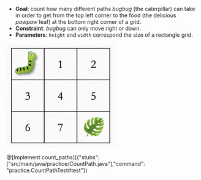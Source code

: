 * **Goal**: count how many different paths _bugbug_ (the caterpillar) can take in order to get from the top left corner to the food (the delicious _pawpaw_ leaf) at the bottom right corner of a grid.
* **Constraint**: _bugbug_ can only move right or down.
* **Parameters**: `height` and `width` correspond the size of a rectangle grid.

![count_path](assets/count_path.png)

@[Implement count_paths]({"stubs": ["src/main/java/practice/CountPath.java"],"command": "practice.CountPathTest#test"})